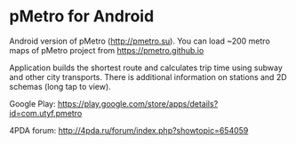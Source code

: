 # pMetro for Android

Android version of pMetro (http://pmetro.su). You can load ~200 metro maps of pMetro project from https://pmetro.github.io

Application builds the shortest route and calculates trip time using subway and other city transports. There is additional information on stations and 2D schemas (long tap to view).

Google Play: https://play.google.com/store/apps/details?id=com.utyf.pmetro

4PDA forum: http://4pda.ru/forum/index.php?showtopic=654059
